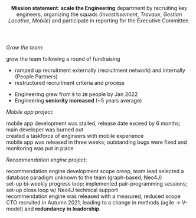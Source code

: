 <header><b>Mission statement</b>: <strong>scale the Engineering</strong> department by recruiting key engineers, organizing the squads (<i>Investissement</i>, <i>Travaux</i>, <i>Gestion Locative</i>, <i>Mobile</i>) and participate in reporting for the Executive Committee.</header>

_Grow the team_:

<car>
<cha>grow the team following a round of fundraising</cha>
<act>

  - ramped up recruitment externally (recruitment network) and internally (People Partners)
  - restructured recruitment criteria and process

</section>
<section>

  - Engineering grew from **`5`** to **`20`** people by Jan 2022
  - Engineering **seniority increased** (~5 years average)

</section>
</article>

_Mobile app_ project:

<article>
<section>mobile app development was stalled, release date exceed by 6 months; main developer was burned out</section>
<section>created a taskforce of engineers with mobile experience</section>
<section>mobile app was released in three weeks; outstanding bugs were fixed and monitoring was put in place</section>
</article>

_Recommendation engine_ project:

<article>
<section>recommendation engine development scope creep, team lead selected a database paradigm unknown to the team (graph-based, Neo4J)</section>
<section>set-up bi-weekly progress loop; implemented pair-programming sessions; set-up close loop w/ Neo4J technical support</section>
<section>recommendation engine was released with a measured, reduced scope</section>
</article>

<footer>CTO recruited in Autumn 2021, leading to a change in methods (agile → V-model) and <strong>redundancy in leadership</strong>.</footer>
